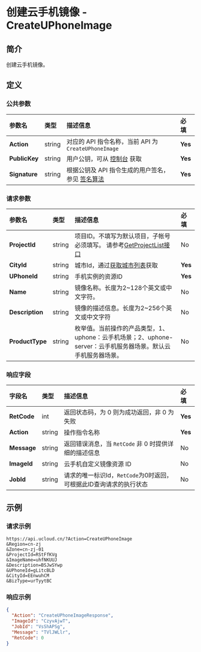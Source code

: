 # 创建云手机镜像 - CreateUPhoneImage

## 简介

创建云手机镜像。









## 定义

### 公共参数

| 参数名 | 类型 | 描述信息 | 必填 |
|:---|:---|:---|:---|
| **Action**     | string  | 对应的 API 指令名称，当前 API 为 `CreateUPhoneImage`                        | **Yes** |
| **PublicKey**  | string  | 用户公钥，可从 [控制台](https://console.ucloud.cn/uapi/apikey) 获取                                             | **Yes** |
| **Signature**  | string  | 根据公钥及 API 指令生成的用户签名，参见 [签名算法](api/summary/signature.md)  | **Yes** |

### 请求参数

| 参数名 | 类型 | 描述信息 | 必填 |
|:---|:---|:---|:---|
| **ProjectId** | string | 项目ID。不填写为默认项目，子帐号必须填写。 请参考[GetProjectList接口](https://docs.ucloud.cn/api/summary/get_project_list) |No|
| **CityId** | string | 城市Id，通过[获取城市列表](https://cms-docs.ucloudadmin.com/api/uphone-api/describe_u_phone_cities)获取 |**Yes**|
| **UPhoneId** | string | 手机实例的资源ID |**Yes**|
| **Name** | string | 镜像名称。长度为2\~128个英文或中文字符。 |No|
| **Description** | string | 镜像的描述信息。长度为2\~256个英文或中文字符 |No|
| **ProductType** | string | 枚举值。当前操作的产品类型，1、uphone：云手机场景；2、uphone-server：云手机服务器场景。默认云手机服务器场景。 |No|

### 响应字段

| 字段名 | 类型 | 描述信息 | 必填 |
|:---|:---|:---|:---|
| **RetCode** | int | 返回状态码，为 0 则为成功返回，非 0 为失败 |**Yes**|
| **Action** | string | 操作指令名称 |**Yes**|
| **Message** | string | 返回错误消息，当 `RetCode` 非 0 时提供详细的描述信息 |No|
| **ImageId** | string | 云手机自定义镜像资源 ID |No|
| **JobId** | string | 请求的唯一标识Id，`RetCode`为0时返回，可根据此ID查询请求的执行状态 |No|




## 示例

### 请求示例
    
```
https://api.ucloud.cn/?Action=CreateUPhoneImage
&Region=cn-zj
&Zone=cn-zj-01
&ProjectId=RStFfKVg
&ImageName=uhfNKUUJ
&Description=BSJwSYwp
&UPhoneId=gLitcBLD
&CityId=EEnwuhCM
&BizType=urTyytBC
```

### 响应示例
    
```json
{
  "Action": "CreateUPhoneImageResponse",
  "ImageId": "CzyvAjwT",
  "JobId": "VsShAPSg",
  "Message": "TVlJWLlr",
  "RetCode": 0
}
```





